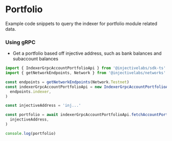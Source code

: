 # Portfolio

Example code snippets to query the indexer for portfolio module related data.

### Using gRPC

- Get a portfolio based off injective address, such as bank balances and subaccount balances

```ts
import { IndexerGrpcAccountPortfolioApi } from '@injectivelabs/sdk-ts'
import { getNetworkEndpoints, Network } from '@injectivelabs/networks'

const endpoints = getNetworkEndpoints(Network.Testnet)
const indexerGrpcAccountPortfolioApi = new IndexerGrpcAccountPortfolioApi(
  endpoints.indexer,
)

const injectiveAddress = 'inj...'

const portfolio = await indexerGrpcAccountPortfolioApi.fetchAccountPortfolio(
  injectiveAddress,
)

console.log(portfolio)
```
